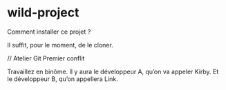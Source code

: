 # wild-project

Comment installer ce projet ?


Il suffit, pour le moment, de le cloner.

// Atelier Git
Premier conflit

Travaillez en binôme. Il y aura le développeur A, qu’on va appeler Kirby. Et le développeur B, qu’on appellera Link.
